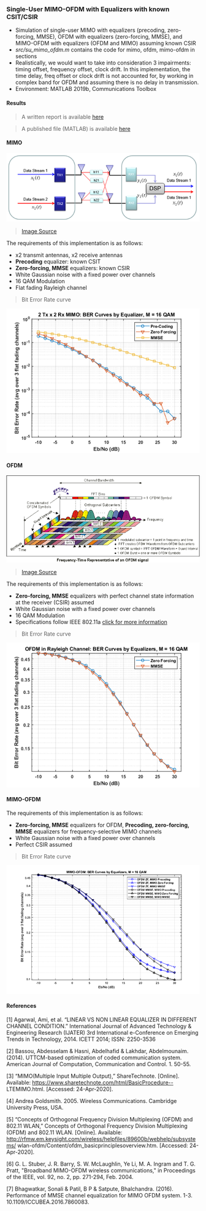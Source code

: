 ### Single-User MIMO-OFDM with Equalizers with known CSIT/CSIR

- Simulation of single-user MIMO with equalizers (precoding, zero-forcing, MMSE), OFDM with equalizers (zero-forcing, MMSE), and MIMO-OFDM with equalizers (OFDM and MIMO) assuming known CSIR
- _src/su_mimo_ofdm.m_ contains the code for mimo, ofdm, mimo-ofdm in sections
- Realistically, we would want to take into consideration 3 impairments: timing offset, frequency offset, clock drift. In this implementation, the time delay, freq offset or clock drift is not accounted for, by working in complex band for OFDM and assuming there is no delay in transmission.
- Environment: MATLAB 2019b, Communications Toolbox

#### Results

> A written report is available [here](doc/report.pdf)

> A published file (MATLAB) is available [here](doc/code_published.pdf)

#### MIMO

![MIMO Block Diagram](res/SU_MIMO.png)

> [Image Source](https://www.sharetechnote.com/html/BasicProcedure_LTE_MIMO.html)

The requirements of this implementation is as follows:

- x2 transmit antennas, x2 receive antennas
- **Precoding** equalizer: known CSIT
- **Zero-forcing, MMSE** equalizers: known CSIR
- White Gaussian noise with a fixed power over channels
- 16 QAM Modulation
- Flat fading Rayleigh channel

> Bit Error Rate curve

![MIMO BER Curve](res/mimo.png)

#### OFDM

![OFDM Descriptions](res/ofdm_descriptions.png)

> [Image Source](http://rfmw.em.keysight.com/wireless/helpfiles/89600b/webhelp/subsystems/wlan-ofdm/Content/ofdm_basicprinciplesoverview.htm)

The requirements of this implementation is as follows:

- **Zero-forcing, MMSE** equalizers with perfect channel state information at the receiver (CSIR) assumed
- White Gaussian noise with a fixed power over channels
- 16 QAM Modulation
- Specifications follow IEEE 802.11a [click for more information](http://rfmw.em.keysight.com/wireless/helpfiles/89600b/webhelp/subsystems/wlan-ofdm/Content/ofdm_80211-overview.htm)

> Bit Error Rate curve

![OFDM BER Curve](res/ofdm.png)

#### MIMO-OFDM

The requirements of this implementation is as follows:

- **Zero-forcing, MMSE** equalizers for OFDM, **Precoding, zero-forcing, MMSE** equalizers for frequency-selective MIMO channels
- White Gaussian noise with a fixed power over channels
- Perfect CSIR assumed

> Bit Error Rate curve

![MIMO-OFDM BER Curve](res/mimo_ofdm.png)

#### References

[1] Agarwal, Ami, et al. “LINEAR VS NON LINEAR EQUALIZER IN DIFFERENT CHANNEL CONDITION.” International Journal of Advanced Technology &amp; Engineering Research (IJATER) 3rd International e-Conference on Emerging Trends in Technology, 2014. ICETT 2014; ISSN: 2250-3536

[2] Bassou, Abdesselam & Hasni, Abdelhafid & Lakhdar, Abdelmounaim. (2014). UTTCM-based optimization of coded communication system. American Journal of Computation, Communication and Control. 1. 50-55.

[3] “MIMO(Multiple Input Multiple Output),” ShareTechnote. [Online]. Available: https://www.sharetechnote.com/html/BasicProcedure--
LTEMIMO.html. [Accessed: 24-Apr-2020].

[4] Andrea Goldsmith. 2005. Wireless Communications. Cambridge University Press, USA.

[5] “Concepts of Orthogonal Frequency Division Multiplexing (OFDM) and 802.11 WLAN,” Concepts of Orthogonal Frequency Division Multiplexing (OFDM) and 802.11 WLAN. [Online]. Available: http://rfmw.em.keysight.com/wireless/helpfiles/89600b/webhelp/subsystems/
wlan-ofdm/Content/ofdm_basicprinciplesoverview.htm. [Accessed: 24-Apr-2020].

[6] G. L. Stuber, J. R. Barry, S. W. McLaughlin, Ye Li, M. A. Ingram and T. G. Pratt, "Broadband MIMO-OFDM wireless communications," in Proceedings of the IEEE, vol. 92, no. 2, pp. 271-294, Feb. 2004.

[7] Bhagwatkar, Sonali \& Patil, B P \& Satpute, Bhalchandra. (2016). Performance of MMSE channel equalization for MIMO OFDM system. 1-3. 10.1109/ICCUBEA.2016.7860083.

